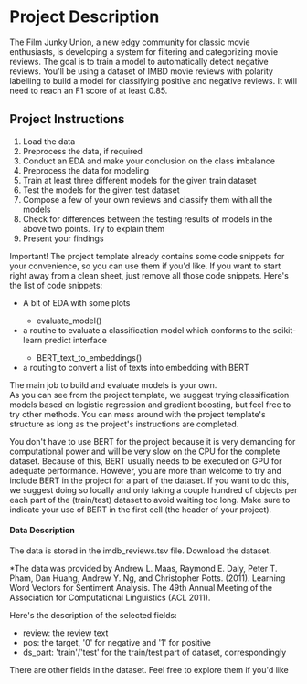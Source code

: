 <h1>Project Description</h1>
The Film Junky Union, a new edgy community for classic movie enthusiasts, is developing a system for filtering and categorizing movie reviews. The goal is to train a model to automatically detect negative reviews. You'll be using a dataset of IMBD movie reviews with polarity labelling to build a model for classifying positive and negative reviews. It will need to reach an F1 score of at least 0.85.

<h2>Project Instructions</h2>
<ol><li>Load the data</li>
<li>Preprocess the data, if required</li>
<li>Conduct an EDA and make your conclusion on the class imbalance</li>
<li>Preprocess the data for modeling</li>
<li>Train at least three different models for the given train dataset</li>
<li>Test the models for the given test dataset</li>
<li>Compose a few of your own reviews and classify them with all the models</li>
<li>Check for differences between the testing results of models in the above two points. Try to explain them</li>
<li>Present your findings</ol></li>
Important! The project template already contains some code snippets for your convenience, so you can use them if you'd like. If you want to start right away from a clean sheet, just remove all those code snippets. Here's the list of code snippets:<br>

<ul><li>A bit of EDA with some plots</li>
<ul><li>evaluate_model()</ul></li>
<li>a routine to evaluate a classification model which conforms to the scikit-learn predict interface</li>
<ul><li>BERT_text_to_embeddings()</ul></li>
<li>a routing to convert a list of texts into embedding with BERT</ul></li>

The main job to build and evaluate models is your own.<br>
As you can see from the project template, we suggest trying classification models based on logistic regression and gradient boosting, but feel free to try other methods. You can mess around with the project template's structure as long as the project's instructions are completed.<br>

You don't have to use BERT for the project because it is very demanding for computational power and will be very slow on the CPU for the complete dataset. Because of this, BERT usually needs to be executed on GPU for adequate performance. However, you are more than welcome to try and include BERT in the project for a part of the dataset. If you want to do this, we suggest doing so locally and only taking a couple hundred of objects per each part of the (train/test) dataset to avoid waiting too long. Make sure to indicate your use of BERT in the first cell (the header of your project).<br>

<h4>Data Description</h4>
The data is stored in the imdb_reviews.tsv file. Download the dataset.<br>

*The data was provided by Andrew L. Maas, Raymond E. Daly, Peter T. Pham, Dan Huang, Andrew Y. Ng, and Christopher Potts. (2011). Learning Word Vectors for Sentiment Analysis. The 49th Annual Meeting of the Association for Computational Linguistics (ACL 2011).<br>

Here's the description of the selected fields:<br>
<ul><li>review: the review text</li>
<li>pos: the target, '0' for negative and '1' for positive</li>
<li>ds_part: 'train'/'test' for the train/test part of dataset, correspondingly</ul></li>

There are other fields in the dataset. Feel free to explore them if you'd like
